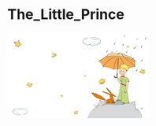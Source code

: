 # The_Little_Prince

![Alt text](https://github.com/aesquivel94/The_Little_Prince/blob/main/images.png)
